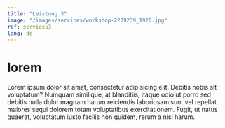 ```yaml
---
title: "Leistung 3"
image: "/images/services/workshop-2209239_1920.jpg"
ref: services3
lang: de
---
```


# lorem

Lorem ipsum dolor sit amet, consectetur adipisicing elit. Debitis nobis sit voluptatum? Numquam similique, at blanditiis, itaque odio ut porro sed debitis nulla dolor magnam harum reiciendis laboriosam sunt vel repellat maiores sequi dolorem totam voluptatibus exercitationem. Fugit, ut natus quaerat, voluptatum iusto facilis non quidem, rerum a nisi harum.
